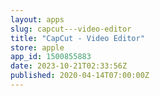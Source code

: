 ```yaml
---
layout: apps
slug: capcut---video-editor
title: "CapCut - Video Editor"
store: apple
app_id: 1500855883
date: 2023-10-21T02:33:56Z
published: 2020-04-14T07:00:00Z
---
```

